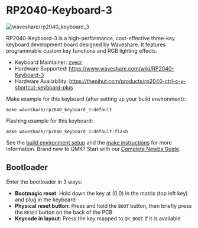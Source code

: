 # RP2040-Keyboard-3

![waveshare/rp2040_keyboard_3](https://i.imgur.com/HYoHwVk.jpeg)

RP2040-Keyboard-3 is a high-performance, cost-effective three-key keyboard development board designed by Waveshare.
It features programmable custom key functions and RGB lighting effects.

* Keyboard Maintainer: [zvecr](https://github.com/zvecr)
* Hardware Supported: <https://www.waveshare.com/wiki/RP2040-Keyboard-3>
* Hardware Availability: <https://thepihut.com/products/rp2040-ctrl-c-v-shortcut-keyboard-plus>

Make example for this keyboard (after setting up your build environment):

    make waveshare/rp2040_keyboard_3:default

Flashing example for this keyboard:

    make waveshare/rp2040_keyboard_3:default:flash

See the [build environment setup](https://docs.qmk.fm/#/getting_started_build_tools) and the [make instructions](https://docs.qmk.fm/#/getting_started_make_guide) for more information. Brand new to QMK? Start with our [Complete Newbs Guide](https://docs.qmk.fm/#/newbs).

## Bootloader

Enter the bootloader in 3 ways:

* **Bootmagic reset**: Hold down the key at (0,0) in the matrix (top left key) and plug in the keyboard
* **Physical reset button**: Press and hold the `BOOT` button, then briefly press the `RESET` button on the back of the PCB
* **Keycode in layout**: Press the key mapped to `QK_BOOT` if it is available
